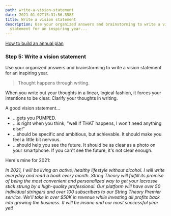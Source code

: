 ```yaml
---
path: write-a-vision-statement
date: 2021-01-02T15:31:56.558Z
title: Write a vision statement
description: Use your organized answers and brainstorming to write a vision
  statement for an inspiring year...
---
```

[How to build an annual plan](https://jeffcannon.dev/blog/how-to-build-an-annual-plan/)

### Step 5: Write a vision statement

Use your organized answers and brainstorming to write a vision statement for an inspiring year.

> Thought happens through writing.

When you write out your thoughts in a linear, logical fashion, it forces your intentions to be clear. Clarify your thoughts in writing.

A good vision statement...

* ...gets you PUMPED.
* ...is right when you think, "well if THAT happens, I won't need anything else!"
* ...should be specific and ambitious, but achievable. It should make you feel a little bit nervous.
* ...should help you see the future. It should be as clear as a photo on your smartphone. If you can't see the future, it's not clear enough.

Here's mine for 2021:

*In 2021, I will be living an active, healthy lifestyle without alcohol. I will write everyday and read a book every month. String Theory will fulfill its promise of being the most convenient and personalized way to get your lacrosse stick strung by a high-quality professional. Our platform will have over 50 individual stringers and over 100 subscribers to our String Theory Premier service. We’ll take in over $50K in revenue while investing all profits back into growing the business. It will be insane and our most successful year yet!*
